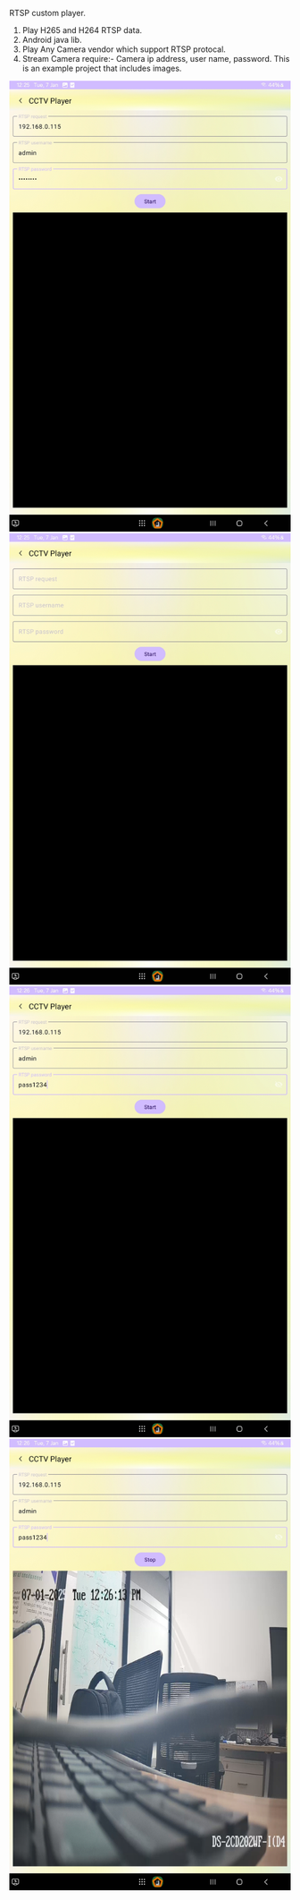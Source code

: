 RTSP custom player.
1. Play H265 and H264 RTSP data.
2. Android java lib.
3. Play Any Camera vendor which support RTSP protocal.
4. Stream Camera require:- Camera ip address, user name, password.
   This is an example project that includes images.

![Example Image](Screenshots/data_entry.jpg)
![Example Image](Screenshots/main_page.jpg)
![Example Image](Screenshots/password.jpg)
![Example Image](Screenshots/playing.jpg)
